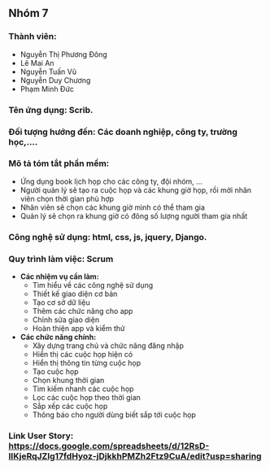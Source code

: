 ﻿## Nhóm 7
### Thành viên:
- Nguyễn Thị Phương Đông
- Lê Mai An
- Nguyễn Tuấn Vũ
- Nguyễn Duy Chương
- Phạm Minh Đức

### Tên ứng dụng: Scrib.
### Đối tượng hướng đến: Các doanh nghiệp, công ty, trường học,....
### Mô tả tóm tắt phần mềm:
 + Ứng dụng book lịch họp cho các công ty, đội nhóm, ...
 + Người quản lý sẽ tạo ra cuộc họp và các khung giờ họp, rồi mời nhân viên chọn thời gian phù hợp
 + Nhân viên sẽ chọn các khung giờ mình có thể tham gia
 + Quản lý sẽ chọn ra khung giờ có đông số lượng người tham gia nhất
### Công nghệ sử dụng: html, css, js, jquery, Django.

### Quy trình làm việc: Scrum
   + **Các nhiệm vụ cần làm:**
        + Tìm hiểu về các công nghệ sử dụng
        + Thiết kế giao diện cơ bản
        + Tạo cơ sở dữ liệu
        + Thêm các chức năng cho app
        + Chỉnh sửa giao diện
        + Hoàn thiện app và kiểm thử
   + **Các chức năng chính:**
        + Xây dựng trang chủ và chức năng đăng nhập
        + Hiển thị các cuộc họp hiện có
        + Hiển thị thông tin từng cuộc họp
        + Tạo cuộc họp
        + Chọn khung thời gian
        + Tìm kiếm nhanh các cuộc họp
        + Lọc các cuộc họp theo thời gian
        + Sắp xếp các cuộc họp
        + Thông báo cho người dùng biết sắp tới cuộc họp
 ### Link User Story: https://docs.google.com/spreadsheets/d/12RsD-IIKjeRqJZIg17fdHyoz-jDjkkhPMZh2Ftz9CuA/edit?usp=sharing
      
